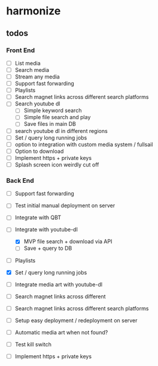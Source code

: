 # harmonize

## todos

### Front End
- [ ] List media 
- [ ] Search media
- [ ] Stream any media
- [ ] Support fast forwarding
- [ ] Playlists
- [ ] Search magnet links across different search platforms
- [ ] Search youtube dl
    - [ ] Simple keyword search
    - [ ] Simple file search and play
    - [ ] Save files in main DB
- [ ] search youtube dl in different regions
- [ ] Set / query long running jobs
- [ ] option to integration with custom media system / fullsail
- [ ] Option to download
- [ ] Implement https + private keys
- [ ] Splash screen icon weirdly cut off

### Back End
- [ ] Support fast forwarding
- [ ] Test initial manual deployment on server
- [ ] Integrate with QBT
- [ ] Integrate with youtube-dl
    - [X] MVP file search + download via API 
    - [ ] Save + query to DB
- [ ] Playlists
- [X] Set / query long running jobs
- [ ] Integrate media art with youtube-dl
- [ ] Search magnet links across different 
- [ ] Search magnet links across different search platforms
- [ ] Setup easy deployment / redeployment on server
- [ ] Automatic media art when not found?
- [ ] Test kill switch
- [ ] Implement https + private keys



